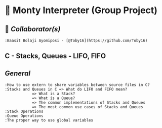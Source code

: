 # :snake: Monty Interpreter (Group Project)

## :blue_book: *Collaborator(s)*

	:Baasit Bolaji Ayomiposi - [@Toby16](https://github.com/Toby16)


## C - Stacks, Queues - LIFO, FIFO

## *General*

	:How to use extern to share variables between source files in C?
	:Stacks and Queues in C => What do LIFO and FIFO mean?
				=> What is a Stack?
				=> What is a Queue?
				=> The common implementations of Stacks and Queues
				=> The most common use cases of Stacks and Queues
	:Stack Operations
	:Queue Operations
	:The proper way to use global variables
